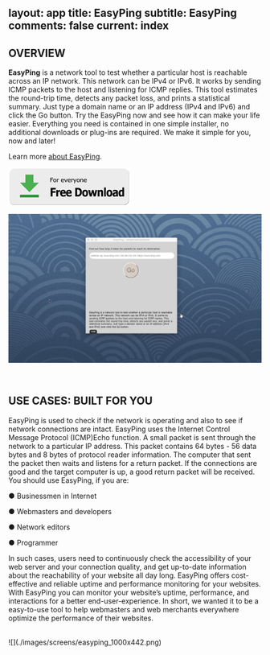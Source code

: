 layout: app
title: EasyPing
subtitle: EasyPing
comments: false
current: index
---


## OVERVIEW


**EasyPing** is a network tool to test whether a particular host is reachable across an IP network. This network can be IPv4 or IPv6. It works by sending ICMP packets to the host and listening for ICMP replies. This tool estimates the round-trip time, detects any packet loss, and prints a statistical summary. Just type a domain name or an IP address (IPv4 and IPv6) and click the Go button. Try the EasyPing now and see how it can make your life easier. Everything you need is contained in one simple installer, no additional downloads or plug-ins are required. We make it simple for you, now and later!

Learn more [about EasyPing](./features.html).

[![](../../../asset/images/free-download.png)](./download.html)


![](./images/screens/easyping_intro_1440x900.gif)

<br>

## USE CASES: BUILT FOR YOU
EasyPing is used to check if the network is operating and also to see if network connections are intact. EasyPing uses the Internet Control Message Protocol (ICMP)Echo function. A small packet is sent through the network to a particular IP address. This packet contains 64 bytes - 56 data bytes and 8 bytes of protocol reader information. The computer that sent the packet then waits and listens for a return packet. If the connections are good and the target computer is up, a good return packet will be received. You should use EasyPing, if you are:  

● Businessmen in Internet

● Webmasters and developers

● Network editors

● Programmer

In such cases, users need to continuously check the accessibility of your web server and your connection quality, and get up-to-date information about the reachability of your website all day long. EasyPing offers cost-effective and reliable uptime and performance monitoring for your websites. With EasyPing you can monitor your website’s uptime, performance, and interactions for a better end-user-experience. In short, we wanted it to be a easy-to-use tool to help webmasters and web merchants everywhere optimize the performance of their websites.

<br>
![](./images/screens/easyping_1000x442.png)
<br>

